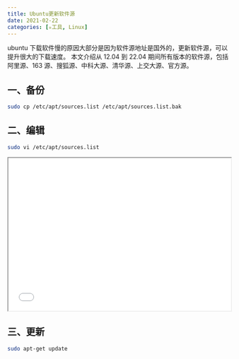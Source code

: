 ```yaml
---
title: Ubuntu更新软件源
date: 2021-02-22
categories: [✮工具, Linux]
---
```


ubuntu 下载软件慢的原因大部分是因为软件源地址是国外的，更新软件源，可以提升很大的下载速度。
本文介绍从 12.04 到 22.04 期间所有版本的软件源，包括阿里源、163 源、搜狐源、中科大源、清华源、上交大源、官方源。

<!--more-->

## 一、备份

```bash
sudo cp /etc/apt/sources.list /etc/apt/sources.list.bak
```

## 二、编辑

```bash
sudo vi /etc/apt/sources.list
```

<iframe src="/static/other/ubuntu.html" width="100%" height="346px"></iframe>

## 三、更新

```bash
sudo apt-get update
```
